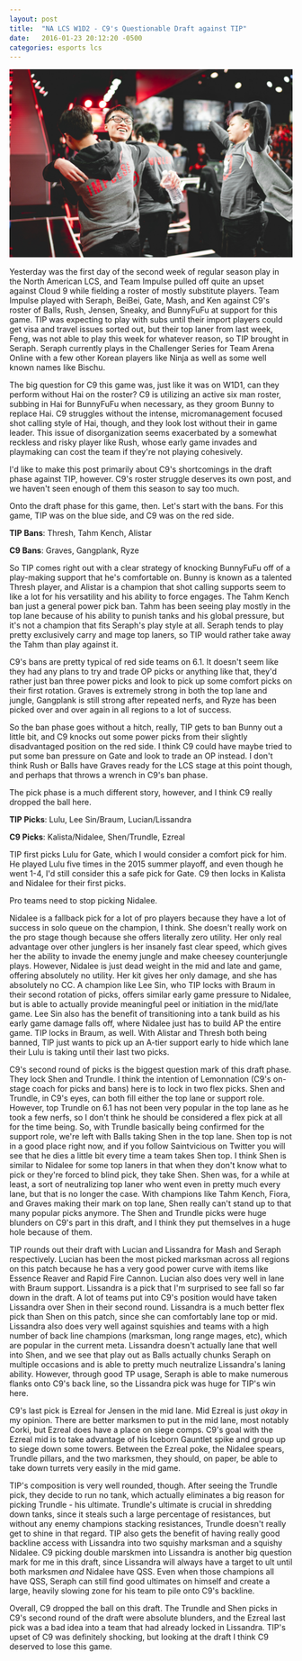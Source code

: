 ```yaml
---
layout: post
title:  "NA LCS W1D2 - C9's Questionable Draft against TIP"
date:   2016-01-23 20:12:20 -0500
categories: esports lcs
---
```


![TIP after upsetting C9 on Week 2 Day 1 of the NA LCS](/assets/tip_w2d1.jpg "TIP after upsetting C9 on Week 2 Day 1 of the NA LCS")

Yesterday was the first day of the second week of regular season play in the North American LCS, and Team Impulse pulled off quite an upset against Cloud 9 while fielding a roster of mostly substitute players. Team Impulse played with Seraph, BeiBei, Gate, Mash, and Ken against C9's roster of Balls, Rush, Jensen, Sneaky, and BunnyFuFu at support for this game. TIP was expecting to play with subs until their import players could get visa and travel issues sorted out, but their top laner from last week, Feng, was not able to play this week for whatever reason, so TIP brought in Seraph. Seraph currently plays in the Challenger Series for Team Arena Online with a few other Korean players like Ninja as well as some well known names like Bischu.

The big question for C9 this game was, just like it was on W1D1, can they perform without Hai on the roster? C9 is utilizing an active six man roster, subbing in Hai for BunnyFuFu when necessary, as they groom Bunny to replace Hai. C9 struggles without the intense, micromanagement focused shot calling style of Hai, though, and they look lost without their in game leader. This issue of disorganization seems exacerbated by a somewhat reckless and risky player like Rush, whose early game invades and playmaking can cost the team if they're not playing cohesively.

I'd like to make this post primarily about C9's shortcomings in the draft phase against TIP, however. C9's roster struggle deserves its own post, and we haven't seen enough of them this season to say too much.

Onto the draft phase for this game, then. Let's start with the bans. For this game, TIP was on the blue side, and C9 was on the red side.

**TIP Bans**: Thresh, Tahm Kench, Alistar

**C9 Bans**: Graves, Gangplank, Ryze

So TIP comes right out with a clear strategy of knocking BunnyFuFu off of a play-making support that he's comfortable on. Bunny is known as a talented Thresh player, and Alistar is a champion that shot calling supports seem to like a lot for his versatility and his ability to force engages. The Tahm Kench ban just a general power pick ban. Tahm has been seeing play mostly in the top lane because of his ability to punish tanks and his global pressure, but it's not a champion that fits Seraph's play style at all. Seraph tends to play pretty exclusively carry and mage top laners, so TIP would rather take away the Tahm than play against it.

C9's bans are pretty typical of red side teams on 6.1. It doesn't seem like they had any plans to try and trade OP picks or anything like that, they'd rather just ban three power picks and look to pick up some comfort picks on their first rotation. Graves is extremely strong in both the top lane and jungle, Gangplank is still strong after repeated nerfs, and Ryze has been picked over and over again in all regions to a lot of success.

So the ban phase goes without a hitch, really, TIP gets to ban Bunny out a little bit, and C9 knocks out some power picks from their slightly disadvantaged position on the red side. I think C9 could have maybe tried to put some ban pressure on Gate and look to trade an OP instead. I don't think Rush or Balls have Graves ready for the LCS stage at this point though, and perhaps that throws a wrench in C9's ban phase.

The pick phase is a much different story, however, and I think C9 really dropped the ball here.

**TIP Picks**: Lulu, Lee Sin/Braum, Lucian/Lissandra

**C9 Picks**: Kalista/Nidalee, Shen/Trundle, Ezreal

TIP first picks Lulu for Gate, which I would consider a comfort pick for him. He played Lulu five times in the 2015 summer playoff, and even though he went 1-4, I'd still consider this a safe pick for Gate. C9 then locks in Kalista and Nidalee for their first picks.

Pro teams need to stop picking Nidalee.

Nidalee is a fallback pick for a lot of pro players because they have a lot of success in solo queue on the champion, I think. She doesn't really work on the pro stage though because she offers literally zero utility. Her only real advantage over other junglers is her insanely fast clear speed, which gives her the ability to invade the enemy jungle and make cheesey counterjungle plays. However, Nidalee is just dead weight in the mid and late and game, offering absolutely no utility. Her kit gives her only damage, and she has absolutely no CC. A champion like Lee Sin, who TIP locks with Braum in their second rotation of picks, offers similar early game pressure to Nidalee, but is able to actually provide meaningful peel or initiation in the mid/late game. Lee Sin also has the benefit of transitioning into a tank build as his early game damage falls off, where Nidalee just has to build AP the entire game. TIP locks in Braum, as well. With Alistar and Thresh both being banned, TIP just wants to pick up an A-tier support early to hide which lane their Lulu is taking until their last two picks.

C9's second round of picks is the biggest question mark of this draft phase. They lock Shen and Trundle. I think the intention of Lemonnation (C9's on-stage coach for picks and bans) here is to lock in two flex picks. Shen and Trundle, in C9's eyes, can both fill either the top lane or support role. However, top Trundle on 6.1 has not been very popular in the top lane as he took a few nerfs, so I don't think he should be considered a flex pick at all for the time being. So, with Trundle basically being confirmed for the support role, we're left with Balls taking Shen in the top lane. Shen top is not in a good place right now, and if you follow Saintvicious on Twitter you will see that he dies a little bit every time a team takes Shen top. I think Shen is similar to Nidalee for some top laners in that when they don't know what to pick or they're forced to blind pick, they take Shen. Shen was, for a while at least, a sort of neutralizing top laner who went even in pretty much every lane, but that is no longer the case. With champions like Tahm Kench, Fiora, and Graves making their mark on top lane, Shen really can't stand up to that many popular picks anymore. The Shen and Trundle picks were huge blunders on C9's part in this draft, and I think they put themselves in a huge hole because of them.

TIP rounds out their draft with Lucian and Lissandra for Mash and Seraph respectively. Lucian has been the most picked marksman across all regions on this patch because he has a very good power curve with items like Essence Reaver and Rapid Fire Cannon. Lucian also does very well in lane with Braum support. Lissandra is a pick that I'm surprised to see fall so far down in the draft. A lot of teams put into C9's position would have taken Lissandra over Shen in their second round. Lissandra is a much better flex pick than Shen on this patch, since she can comfortably lane top or mid. Lissandra also does very well against squishies and teams with a high number of back line champions (marksman, long range mages, etc), which are popular in the current meta. Lissandra doesn't actually lane that well into Shen, and we see that play out as Balls actually chunks Seraph on multiple occasions and is able to pretty much neutralize Lissandra's laning ability. However, through good TP usage, Seraph is able to make numerous flanks onto C9's back line, so the Lissandra pick was huge for TIP's win here.

C9's last pick is Ezreal for Jensen in the mid lane. Mid Ezreal is just *okay* in my opinion. There are better marksmen to put in the mid lane, most notably Corki, but Ezreal does have a place on siege comps. C9's goal with the Ezreal mid is to take advantage of his Iceborn Gauntlet spike and group up to siege down some towers. Between the Ezreal poke, the Nidalee spears, Trundle pillars, and the two marksmen, they should, on paper, be able to take down turrets very easily in the mid game.

TIP's composition is very well rounded, though. After seeing the Trundle pick, they decide to run no tank, which actually eliminates a big reason for picking Trundle - his ultimate. Trundle's ultimate is crucial in shredding down tanks, since it steals such a large percentage of resistances, but without any enemy champions stacking resistances, Trundle doesn't really get to shine in that regard. TIP also gets the benefit of having really good backline access with Lissandra into two squishy marksman and a squishy Nidalee. C9 picking double marskmen into Lissandra is another big question mark for me in this draft, since Lissandra will always have a target to ult until both marksmen *and* Nidalee have QSS. Even when those champions all have QSS, Seraph can still find good ultimates on himself and create a large, heavily slowing zone for his team to pile onto C9's backline.

Overall, C9 dropped the ball on this draft. The Trundle and Shen picks in C9's second round of the draft were absolute blunders, and the Ezreal last pick was a bad idea into a team that had already locked in Lissandra. TIP's upset of C9 was definitely shocking, but looking at the draft I think C9 deserved to lose this game.

